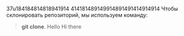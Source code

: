 37u184184814818941914
414181489149914891491414914914
Чтобы склонировать репозиторий, мы используем команду:  
> **git clone**.
Hello
Hi there
